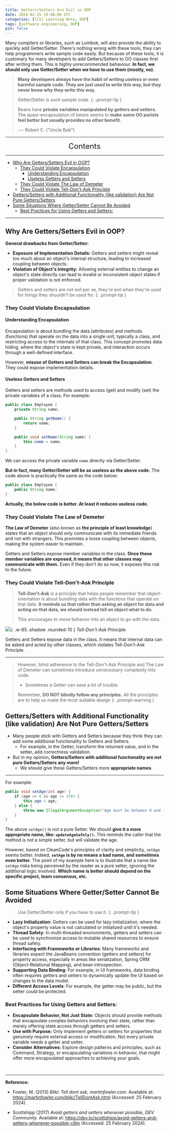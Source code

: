 ```yaml
---
title: Getters/Setters Are Evil in OOP
date: 2024-02-25 19:48:00 UTC
categories: [(CS) Learning Note, OOP]
tags: [software engineering, OOP]
pin: false
---
```


Many compilers or libraries, such as Lombok, will also provide the ability to quickly add Getter/Setter. There's nothing wrong with these tools, they can help programmers write sample code easily. But because of these tools, it is customary for many developers to add Getters/Setters to OO classes first after writing them. This is highly unrecommended behaviour. **In fact, we should only use Getter/Setter when we have to use them (mostly, no).**

> **Many developers always have the habit of writing useless or even harmful sample code. They are just used to write this way, but they never know why they write this way.**
> 
> Getter/Setter is such sample code.
{: .prompt-tip }

> Beans have **private variables manipulated by getters and setters.** The quasi-encapsulation of beans seems to **make some OO purists feel better but usually provides no other benefit.**
>
> --- Robert C. ("Uncle Bob")

---
<center><font size='5'> Contents </font></center>

---

<!-- TOC -->
  * [Why Are Getters/Setters Evil in OOP?](#why-are-getterssetters-evil-in-oop)
    * [They Could Violate Encapsulation](#they-could-violate-encapsulation)
      * [Understanding Encapsulation](#understanding-encapsulation)
      * [Useless Getters and Setters](#useless-getters-and-setters)
    * [They Could Violate The Law of Demeter](#they-could-violate-the-law-of-demeter)
    * [They Could Violate Tell-Don't-Ask Principle](#they-could-violate-tell-dont-ask-principle)
  * [Getters/Setters with Additional Functionality (like validation) Are Not Pure Getters/Setters](#getterssetters-with-additional-functionality-like-validation-are-not-pure-getterssetters)
  * [Some Situations Where Getter/Setter Cannot Be Avoided](#some-situations-where-gettersetter-cannot-be-avoided)
    * [Best Practices for Using Getters and Setters:](#best-practices-for-using-getters-and-setters)
<!-- TOC -->

---

## Why Are Getters/Setters Evil in OOP?

**General drawbacks from Getter/Setter:**

- **Exposure of Implementation Details:** Getters and setters might reveal too much about an object's internal structure, leading to increased coupling between objects.
- **Violation of Object's Integrity:** Allowing external entities to change an object's state directly can lead to invalid or inconsistent object states if proper validation is not enforced.

> Getters and setters are not evil per se, they're evil when they're used for things they shouldn't be used for.
{: .prompt-tip }

### They Could Violate Encapsulation

#### Understanding Encapsulation

Encapsulation is about bundling the data (attributes) and methods (functions) that operate on the data into a single unit, typically a class, and restricting access to the internals of that class. This concept promotes data hiding, where the object's state is kept private, and interaction occurs through a well-defined interface.

However, **misuse of Getters and Setters can break the Encapsulation**. They could expose implementation details.

#### Useless Getters and Setters

Getters and setters are methods used to access (get) and modify (set) the private variables of a class. For example:

```java
public class Employee {
    private String name;

    public String getName() {
        return name;
    }

    public void setName(String name) {
        this.name = name;
    }
}
```

We can access the private variable `name` directly via Getter/Setter.

**But in fact, many Getter/Setter will be as useless as the above code.** The code above is practically the same as the code below:

```java
public class Employee {
    public String name;
}
```

**Actually, the below code is better. At least it reduces useless code.**

### They Could Violate The Law of Demeter

**The Law of Demeter** (also known as **the principle of least knowledge**) states that an object should only communicate with its immediate friends and not with strangers. This promotes a loose coupling between objects, making the system easier to maintain.

Getters and Setters expose member variables in the class. **Once these member variables are exposed, it means that other classes may communicate with them.** Even if they don't do so now, it exposes this risk to the future.

### They Could Violate Tell-Don't-Ask Principle

> **Tell-Don't-Ask** is a principle that helps people remember that object-orientation is about bundling data with the functions that operate on that data. **It reminds us that rather than asking an object for data and acting on that data, we should instead tell an object what to do.** 
> 
> This encourages to move behavior into an object to go with the data.

![](https://i.postimg.cc/CxTdHkT4/1708896690561.png){: .w-65 .shadow .rounded-10 }
_Tell-Don't-Ask Principle_

Getters and Setters expose data in the class. It means that internal data can be asked and acted by other classes, which violates Tell-Don't-Ask Principle.

---

> However, blind adherence to the Tell-Don't-Ask Principle and The Law of Demeter can sometimes introduce unnecessary complexity into code.
>   - Sometimes a Getter can save a lot of trouble.
> 
> Remember, **DO NOT blindly follow any principles.** All the principles are to help us make the most suitable design
{: .prompt-warning }

## Getters/Setters with Additional Functionality (like validation) Are Not Pure Getters/Setters

- Many people stick with Getters and Setters because they think they can add some additional functionality to Getters and Setters.
  - For example, in the Getter, transform the returned value, and in the setter, add correctness validation.
- But in my opinion, **Getters/Setters with additional functionality are not pure Getters/Setters any more!**
  - We should give these Getters/Setters more **appropriate names**.

---

For example:

```java 
public void setAge(int age) {
    if (age >= 0 && age <= 150) {
        this.age = age;
    } else {
        throw new IllegalArgumentException("Age must be between 0 and 150");
    }
}
```

The above `setAge()` is not a pure Setter. We should **give it a more appropriate name, like: `updateAgeSafely()`.** This reminds the caller that the method is not a simple setter, but will validate the age.

However, based on CleanCode's principles of clarity and simplicity, `setAge` seems better. Indeed, **`setAge` is by no means a bad name, and sometimes even better.** The point of my example here is to illustrate that a name like `setAge` risks being perceived by the reader as a pure setter, ignoring the additional logic involved. **Which name is better should depend on the specific project, team consensus, etc.**


## Some Situations Where Getter/Setter Cannot Be Avoided

> Use Getter/Setter only if you have to use it.
{: .prompt-tip }

- **Lazy Initialization**: Getters can be used for lazy initialization, where the object's property value is not calculated or initialized until it's needed.
- **Thread Safety**: In multi-threaded environments, getters and setters can be used to synchronize access to mutable shared resources to ensure thread safety.
- **Interfacing with Frameworks or Libraries**: Many frameworks and libraries expect the JavaBeans convention (getters and setters) for property access, especially in areas like serialization, Spring ORM (Object-Relational Mapping), and bean introspection.
- **Supporting Data Binding**: For example, in UI frameworks, data binding often requires getters and setters to dynamically update the UI based on changes to the data model.
- **Different Access Levels**: For example, the getter may be public, but the setter could be protected.

### Best Practices for Using Getters and Setters:

- **Encapsulate Behavior, Not Just State:** Objects should provide methods that encapsulate complex behaviors involving their state, rather than merely offering state access through getters and setters.
- **Use with Purpose:** Only implement getters or setters for properties that genuinely require external access or modification. Not every private variable needs a getter and setter.
- **Consider Alternatives:** Explore design patterns and principles, such as Command, Strategy, or encapsulating variations in behavior, that might offer more encapsulated approaches to achieving your goals.


<br>

---

**Reference:**

- Fowler, M. (2013) _Bliki: Tell dont ask, martinfowler.com._ Available at: https://martinfowler.com/bliki/TellDontAsk.html (Accessed: 25 February 2024). 

- Scottshipp (2017) _Avoid getters and setters whenever possible, DEV Community._ Available at: https://dev.to/scottshipp/avoid-getters-and-setters-whenever-possible-c8m (Accessed: 25 February 2024). 
